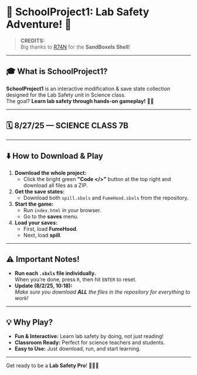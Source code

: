 # 🧪 SchoolProject1: Lab Safety Adventure! 🚀

> **CREDITS:**  
> Big thanks to [R74N](https://r74n.com) for the **SandBoxels Shell**!

---

## 🎓 What is SchoolProject1?

**SchoolProject1** is an interactive modification & save state collection designed for the Lab Safety unit in Science class.  
The goal? **Learn lab safety through hands-on gameplay!** 🥽🔥

---

## 🗓️ 8/27/25 — SCIENCE CLASS 7B

---

## ⬇️ How to Download & Play

1. **Download the whole project:**  
   - Click the bright green **"Code &lt;/&gt;"** button at the top right and download all files as a ZIP.
2. **Get the save states:**  
   - Download both `spill.sbxls` and `FumeHood.sbxls` from the repository.
3. **Start the game:**  
   - Run `index.html` in your browser.
   - Go to the **saves** menu.
4. **Load your saves:**  
   - First, load **FumeHood**.
   - Next, load **spill**.

---

## ⚠️ Important Notes!

- **Run each `.sbxls` file individually.**  
  When you’re done, press `R`, then hit `ENTER` to reset.
- **Update (8/2/25, 10:18):**  
  _Make sure you download **ALL** the files in the repository for everything to work!_

---

## 💡 Why Play?

- **Fun & Interactive:** Learn lab safety by doing, not just reading!
- **Classroom Ready:** Perfect for science teachers and students.
- **Easy to Use:** Just download, run, and start learning.

---

Get ready to be a **Lab Safety Pro**! 🧑‍🔬✨
